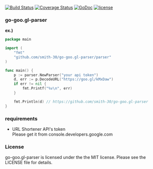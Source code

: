 [![Build Status](https://secure.travis-ci.org/smith-30/go-goo.gl-parser.png?branch=master)](http://travis-ci.org/smith-30/go-goo.gl-parser)
[![Coverage Status](https://coveralls.io/repos/smith-30/go-goo.gl-parser/badge.svg?branch=master)](https://coveralls.io/r/smith-30/go-goo.gl-parser?branch=master)
[![GoDoc](https://godoc.org/github.com/smith-30/go-goo.gl-parser?status.svg)](https://godoc.org/github.com/smith-30/go-goo.gl-parser)
[![license](https://img.shields.io/badge/license-MIT-4183c4.svg)](https://github.com/smith-30/go-goo.gl-parser/blob/master/LICENSE)

 ### go-goo.gl-parser

__ex.)__

```go
package main

import (
	"fmt"
	"github.com/smith-30/go-goo.gl-parser/parser"
)

func main() {
	p := parser.NewParser("your api token")
	d, err := p.DecodeURL("https://goo.gl/kMxDaw")
	if err != nil {
		fmt.Printf("%v\n", err)
	}

	fmt.Println(d) // https://github.com/smith-30/go-goo.gl-parser
}
```

### requirements

- URL Shortener API's token  
Please get it from console.developers.google.com 

### License

go-goo.gl-parser is licensed under the the MIT license. Please see the LICENSE file for details.